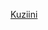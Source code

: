 [Kuziini](http://ts-media.cfd/website/#model=https://github.com/Kuziini-product/Mada-_test/blob/main/Proiect_1/1.obj)
